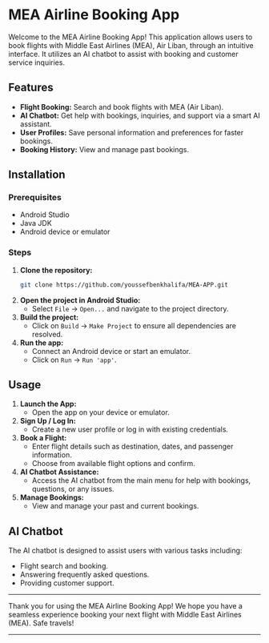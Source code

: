 ﻿# MEA Airline Booking App

Welcome to the MEA Airline Booking App! This application allows users to book flights with Middle East Airlines (MEA), Air Liban, through an intuitive interface. It utilizes an AI chatbot to assist with booking and customer service inquiries.

## Features

- **Flight Booking:** Search and book flights with MEA (Air Liban).
- **AI Chatbot:** Get help with bookings, inquiries, and support via a smart AI assistant.
- **User Profiles:** Save personal information and preferences for faster bookings.
- **Booking History:** View and manage past bookings.


## Installation

### Prerequisites

- Android Studio
- Java JDK
- Android device or emulator

### Steps

1. **Clone the repository:**
    ```bash
    git clone https://github.com/youssefbenkhalifa/MEA-APP.git
    ```
2. **Open the project in Android Studio:**
    - Select `File` -> `Open...` and navigate to the project directory.
3. **Build the project:**
    - Click on `Build` -> `Make Project` to ensure all dependencies are resolved.
4. **Run the app:**
    - Connect an Android device or start an emulator.
    - Click on `Run` -> `Run 'app'`.

## Usage

1. **Launch the App:**
    - Open the app on your device or emulator.
2. **Sign Up / Log In:**
    - Create a new user profile or log in with existing credentials.
3. **Book a Flight:**
    - Enter flight details such as destination, dates, and passenger information.
    - Choose from available flight options and confirm.
4. **AI Chatbot Assistance:**
    - Access the AI chatbot from the main menu for help with bookings, questions, or any issues.
5. **Manage Bookings:**
    - View and manage your past and current bookings.

## AI Chatbot

The AI chatbot is designed to assist users with various tasks including:
- Flight search and booking.
- Answering frequently asked questions.
- Providing customer support.


---

Thank you for using the MEA Airline Booking App! We hope you have a seamless experience booking your next flight with Middle East Airlines (MEA). Safe travels!

---
